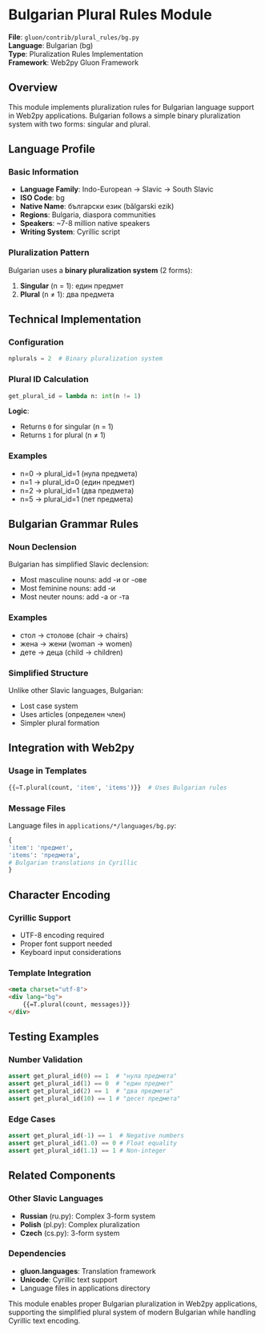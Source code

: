 # Bulgarian Plural Rules Module

**File**: `gluon/contrib/plural_rules/bg.py`  
**Language**: Bulgarian (bg)  
**Type**: Pluralization Rules Implementation  
**Framework**: Web2py Gluon Framework

## Overview

This module implements pluralization rules for Bulgarian language support in Web2py applications. Bulgarian follows a simple binary pluralization system with two forms: singular and plural.

## Language Profile

### Basic Information
- **Language Family**: Indo-European → Slavic → South Slavic
- **ISO Code**: bg
- **Native Name**: български език (bǎlgarski ezik)
- **Regions**: Bulgaria, diaspora communities
- **Speakers**: ~7-8 million native speakers
- **Writing System**: Cyrillic script

### Pluralization Pattern
Bulgarian uses a **binary pluralization system** (2 forms):
1. **Singular** (n = 1): един предмет
2. **Plural** (n ≠ 1): два предмета

## Technical Implementation

### Configuration
```python
nplurals = 2  # Binary pluralization system
```

### Plural ID Calculation
```python
get_plural_id = lambda n: int(n != 1)
```

**Logic**:
- Returns `0` for singular (n = 1)
- Returns `1` for plural (n ≠ 1)

### Examples
- n=0 → plural_id=1 (нула предмета)
- n=1 → plural_id=0 (един предмет)
- n=2 → plural_id=1 (два предмета)
- n=5 → plural_id=1 (пет предмета)

## Bulgarian Grammar Rules

### Noun Declension
Bulgarian has simplified Slavic declension:
- Most masculine nouns: add -и or -ове
- Most feminine nouns: add -и
- Most neuter nouns: add -а or -та

### Examples
- стол → столове (chair → chairs)
- жена → жени (woman → women)  
- дете → деца (child → children)

### Simplified Structure
Unlike other Slavic languages, Bulgarian:
- Lost case system
- Uses articles (определен член)
- Simpler plural formation

## Integration with Web2py

### Usage in Templates
```python
{{=T.plural(count, 'item', 'items')}}  # Uses Bulgarian rules
```

### Message Files
Language files in `applications/*/languages/bg.py`:
```python
{
'item': 'предмет',
'items': 'предмета',
# Bulgarian translations in Cyrillic
}
```

## Character Encoding

### Cyrillic Support
- UTF-8 encoding required
- Proper font support needed
- Keyboard input considerations

### Template Integration
```html
<meta charset="utf-8">
<div lang="bg">
    {{=T.plural(count, messages)}}
</div>
```

## Testing Examples

### Number Validation
```python
assert get_plural_id(0) == 1  # "нула предмета"
assert get_plural_id(1) == 0  # "един предмет"
assert get_plural_id(2) == 1  # "два предмета"
assert get_plural_id(10) == 1 # "десет предмета"
```

### Edge Cases
```python
assert get_plural_id(-1) == 1  # Negative numbers
assert get_plural_id(1.0) == 0 # Float equality
assert get_plural_id(1.1) == 1 # Non-integer
```

## Related Components

### Other Slavic Languages
- **Russian** (ru.py): Complex 3-form system
- **Polish** (pl.py): Complex pluralization
- **Czech** (cs.py): 3-form system

### Dependencies
- **gluon.languages**: Translation framework
- **Unicode**: Cyrillic text support
- Language files in applications directory

This module enables proper Bulgarian pluralization in Web2py applications, supporting the simplified plural system of modern Bulgarian while handling Cyrillic text encoding.
